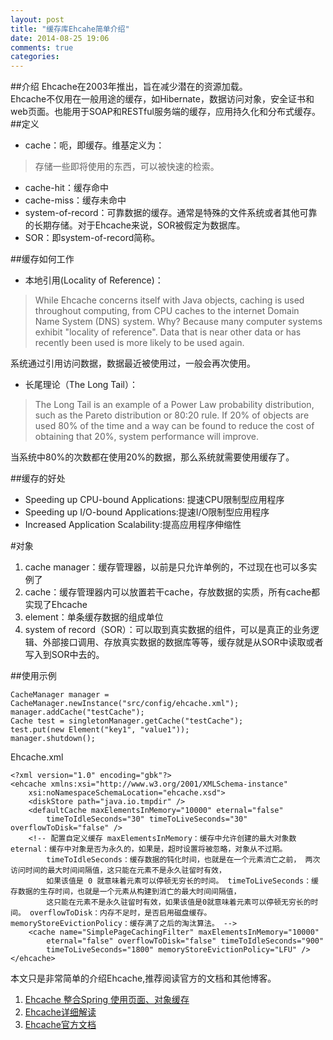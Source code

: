 ```yaml
---
layout: post
title: "缓存库Ehcahe简单介绍"
date: 2014-08-25 19:06
comments: true
categories: 
---
```

##介绍
Ehcache在2003年推出，旨在减少潜在的资源加载。  
Ehcache不仅用在一般用途的缓存，如Hibernate，数据访问对象，安全证书和web页面。也能用于SOAP和RESTful服务端的缓存，应用持久化和分布式缓存。<!--more-->  
##定义
* cache：呃，即缓存。维基定义为：
> 存储一些即将使用的东西，可以被快速的检索。
* cache-hit：缓存命中
* cache-miss：缓存未命中
* system-of-record：可靠数据的缓存。通常是特殊的文件系统或者其他可靠的长期存储。对于Ehcache来说，SOR被假定为数据库。  
* SOR：即system-of-record简称。

##缓存如何工作
* 本地引用(Locality of Reference)：
> While Ehcache concerns itself with Java objects, caching is used throughout computing, from CPU caches to the internet Domain Name System (DNS) system. Why? Because many computer systems exhibit "locality of reference". Data that is near other data or has recently been used is more likely to be used again.  

系统通过引用访问数据，数据最近被使用过，一般会再次使用。

* 长尾理论（The Long Tail）：
> The Long Tail is an example of a Power Law probability distribution, such as the Pareto distribution or 80:20 rule. If 20% of objects are used 80% of the time and a way can be found to reduce the cost of obtaining that 20%, system performance will improve.

当系统中80%的次数都在使用20%的数据，那么系统就需要使用缓存了。

##缓存的好处
* Speeding up CPU-bound Applications: 提速CPU限制型应用程序
* Speeding up I/O-bound Applications:提速I/O限制型应用程序
* Increased Application Scalability:提高应用程序伸缩性

#对象
1. cache manager：缓存管理器，以前是只允许单例的，不过现在也可以多实例了
2. cache：缓存管理器内可以放置若干cache，存放数据的实质，所有cache都实现了Ehcache
3. element：单条缓存数据的组成单位
4. system of record（SOR）：可以取到真实数据的组件，可以是真正的业务逻辑、外部接口调用、存放真实数据的数据库等等，缓存就是从SOR中读取或者写入到SOR中去的。

##使用示例

```
CacheManager manager = CacheManager.newInstance("src/config/ehcache.xml");  
manager.addCache("testCache");  
Cache test = singletonManager.getCache("testCache");  
test.put(new Element("key1", "value1"));  
manager.shutdown();  
```

Ehcache.xml

```
<?xml version="1.0" encoding="gbk"?>
<ehcache xmlns:xsi="http://www.w3.org/2001/XMLSchema-instance"
	xsi:noNamespaceSchemaLocation="ehcache.xsd">
	<diskStore path="java.io.tmpdir" />
	<defaultCache maxElementsInMemory="10000" eternal="false"
		timeToIdleSeconds="30" timeToLiveSeconds="30" overflowToDisk="false" />
	<!-- 配置自定义缓存 maxElementsInMemory：缓存中允许创建的最大对象数 eternal：缓存中对象是否为永久的，如果是，超时设置将被忽略，对象从不过期。 
		timeToIdleSeconds：缓存数据的钝化时间，也就是在一个元素消亡之前， 两次访问时间的最大时间间隔值，这只能在元素不是永久驻留时有效， 
		如果该值是 0 就意味着元素可以停顿无穷长的时间。 timeToLiveSeconds：缓存数据的生存时间，也就是一个元素从构建到消亡的最大时间间隔值， 
		这只能在元素不是永久驻留时有效，如果该值是0就意味着元素可以停顿无穷长的时间。 overflowToDisk：内存不足时，是否启用磁盘缓存。 memoryStoreEvictionPolicy：缓存满了之后的淘汰算法。 -->
	<cache name="SimplePageCachingFilter" maxElementsInMemory="10000"
		eternal="false" overflowToDisk="false" timeToIdleSeconds="900"
		timeToLiveSeconds="1800" memoryStoreEvictionPolicy="LFU" />
</ehcache>
```

本文只是非常简单的介绍Ehcache,推荐阅读官方的文档和其他博客。  
1. [Ehcache 整合Spring 使用页面、对象缓存](http://www.cnblogs.com/hoojo/archive/2012/07/12/2587556.html)  
2. [Ehcache详细解读](http://raychase.iteye.com/blog/1545906)   
3. [Ehcache官方文档](http://ehcache.org/documentation/index)

